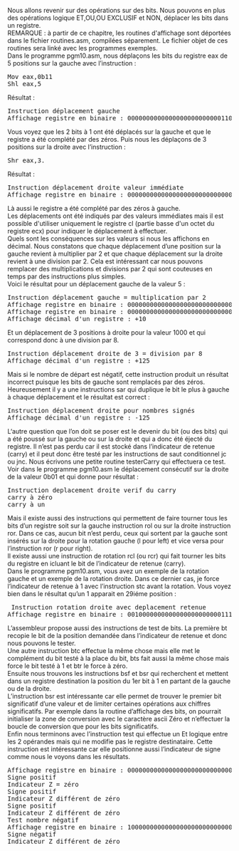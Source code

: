 Nous allons revenir sur des opérations sur des bits. Nous pouvons en plus des opérations logique ET,OU,OU EXCLUSIF et NON, déplacer les bits dans un registre.<br>
REMARQUE : à partir de ce chapitre, les routines d'affichage sont déportées dans le fichier routines.asm, compilées séparement. Le fichier objet de ces routines sera linké avec les programmes exemples. <br>
Dans le programme pgm10.asm, nous déplaçons les bits du registre eax de 5 positions sur la gauche avec l’instruction :
<pre>
Mov eax,0b11
Shl eax,5
</pre>
Résultat :
<pre>
Instruction déplacement gauche
Affichage registre en binaire : 00000000000000000000000001100000
</pre>
Vous voyez que les 2 bits à 1 ont été déplacés sur la gauche et  que le registre a été complété par des zéros.
Puis nous les déplaçons de 3 positions sur la droite avec l’instruction :
<pre>
Shr eax,3.
</pre>
Résultat :
<pre>
Instruction déplacement droite valeur immédiate
Affichage registre en binaire : 00000000000000000000000000001100
</pre>
Là aussi le registre a été complété par des zéros à gauche.<br>
Les déplacements ont été indiqués par des valeurs immédiates mais il est possible d'utiliser uniquement le registre cl (partie basse d'un octet du registre ecx) pour indiquer le déplacement à effectuer. <br>
Quels sont les conséquences sur les valeurs si nous les affichons en décimal. Nous constatons que chaque déplacement d’une position sur la gauche revient à multiplier par 2 et que chaque déplacement sur la droite revient à une division par 2. Cela est intéressant car nous pouvons remplacer des multiplications et divisions par 2 qui sont couteuses en temps par des instructions plus simples.<br> 
Voici le résultat pour un déplacement gauche de la valeur 5 :
<pre>
Instruction déplacement gauche = multiplication par 2
Affichage registre en binaire : 00000000000000000000000000000101
Affichage registre en binaire : 00000000000000000000000000001010
Affichage décimal d'un registre : +10
</pre>
Et un déplacement de 3 positions à droite pour la valeur 1000 et qui correspond donc à une division par 8.
<pre>
Instruction déplacement droite de 3 = division par 8
Affichage décimal d'un registre : +125
</pre>
Mais si le nombre de départ est négatif, cette instruction produit un résultat incorrect puisque les bits de gauche sont remplacés par des zéros. Heureusement il y a une instructions sar qui duplique le bit le plus à gauche à chaque déplacement et le résultat est correct :
<pre>
Instruction déplacement droite pour nombres signés
Affichage décimal d'un registre : -125 
</pre>
L‘autre question que l’on doit se poser est le devenir du bit (ou des bits) qui a été poussé sur la gauche ou sur la droite et qui a donc été éjecté du registre. Il n’est pas perdu car il est stocké dans l’indicateur de retenue (carry) et il peut donc être testé par les instructions de saut conditionnel  jc ou jnc. Nous écrivons une petite routine testerCarry qui effectuera ce test.
Voir dans le programme pgm10.asm le déplacement consécutif sur la droite de la valeur 0b01 et qui donne pour résultat :
<pre>
Instruction deplacement droite verif du carry
carry à zéro
carry à un
</pre>
Mais il existe aussi des instructions qui permettent de faire tourner tous les bits d’un registre soit sur la gauche instruction rol ou sur la droite instruction ror. Dans ce cas, aucun bit n’est perdu, ceux qui sortent par la gauche sont insérés sur la droite  pour la rotation gauche (l pour left) et vice versa pour l’instruction ror (r pour right).<br>
Il existe aussi une instruction de rotation rcl (ou rcr) qui fait tourner les bits du registre en icluant le bit de l’indicateur de retenue (carry).<br>
Dans le programme pgm10.asm, vous avez un exemple de la rotation gauche et un exemple de la rotation droite. Dans ce dernier cas, je force l’indicateur de retenue à 1 avec l’instruction stc avant la rotation. Vous voyez bien dans le résultat qu’un 1 apparait en 29iéme position :
<pre>
 Instruction rotation droite avec deplacement retenue
Affichage registre en binaire : 00100000000000000000000001110000
</pre>
L’assembleur propose aussi des instructions de test de bits. La première bt  recopie le bit de la position demandée dans l’indicateur de retenue et donc nous pouvons le tester.<br>
Une autre instruction btc effectue la même chose mais elle met le complément du  bit testé à la place du bit, bts fait aussi la même chose mais force le bit testé à 1 et btr le force à zéro. <br>
Ensuite nous trouvons les instructions bsf et bsr qui recherchent et mettent dans un registre destination la position du 1er bit à 1 en partant de la gauche ou de la droite.<br>
L’instruction bsr est intéressante car elle permet de trouver le premier bit significatif d’une valeur et de  limiter certaines opérations aux chiffres significatifs. Par exemple dans la routine d’affichage des bits, on pourrait initialiser la zone de conversion avec le caractère ascii Zéro et n’effectuer la boucle de conversion que pour les bits significatifs.<br>
Enfin nous terminons avec l’instruction test qui effectue un Et logique entre les 2 opérandes mais qui ne modifie pas  le registre destinataire. Cette instruction est intéressante car elle positionne aussi l’indicateur de signe comme nous le voyons dans les résultats.
<pre>
Affichage registre en binaire : 00000000000000000000000000001100
Signe positif
Indicateur Z = zéro
Signe positif
Indicateur Z différent de zéro
Signe positif
Indicateur Z différent de zéro
Test nombre négatif
Affichage registre en binaire : 10000000000000000000000000001100
Signe négatif
Indicateur Z différent de zéro
</pre>

